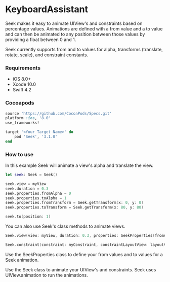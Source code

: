 KeyboardAssistant
=================

Seek makes it easy to animate UIView's and constraints based on percentage values.  Animations are defined with a from value and a to value and can then be animated to any position between those values by providing a float between 0 and 1.

Seek currently supports from and to values for alpha, transforms (translate, rotate, scale), and constraint constants.

### Requirements

- iOS 8.0+
- Xcode 10.0
- Swift 4.2

### Cocoapods

```ruby
source 'https://github.com/CocoaPods/Specs.git'
platform :ios, '8.0'
use_frameworks!

target '<Your Target Name>' do
    pod 'Seek', '3.1.0'
end
```

### How to use

In this example Seek will animate a view's alpha and translate the view.

```swift
let seek: Seek = Seek()

seek.view = myView
seek.duration = 0.3
seek.properties.fromAlpha = 0
seek.properties.toAlpha = 1
seek.properties.fromTransform = Seek.getTransform(x: 0, y: 0)
seek.properties.toTransform = Seek.getTransform(x: 80, y: 80)

seek.to(position: 1)
```

You can also use Seek's class methods to animate views.

```swift
Seek.view(view: myView, duration: 0.3, properties: SeekProperties(fromAlpha: 0, toAlpha: 1))

Seek.constraint(constraint: myConstraint, constraintLayoutView: layoutView, duration: 0.3, properties: SeekProperties(fromConstraintConstant: 0, toConstraintConstant: 50))
```

Use the SeekProperties class to define your from values and to values for a Seek animation.

Use the Seek class to animate your UIView's and constraints.  Seek uses UIView.animation to run the animations.
